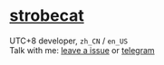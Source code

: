 # [strobecat](https://strobecat.github.io/strobecat)

UTC+8 developer, `zh_CN` / `en_US`  
Talk with me: [leave a issue](https://github.com/strobecat/strobecat/issues) or [telegram](https://t.me/cat_plus_bot)
